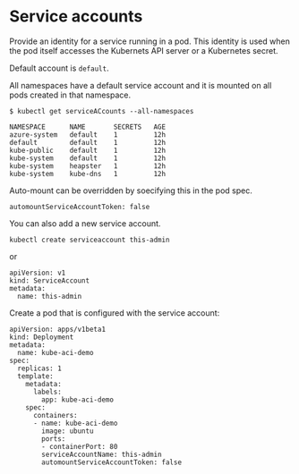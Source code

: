 # Service accounts

Provide an identity for a service running in a pod. This identity is used when the pod itself accesses the Kubernets API server or a Kubernetes secret.

Default account is `default`.

All namespaces have a default service account and it is mounted on all pods created in that namespace.

```
$ kubectl get serviceACcounts --all-namespaces

NAMESPACE      NAME       SECRETS   AGE
azure-system   default    1         12h
default        default    1         12h
kube-public    default    1         12h
kube-system    default    1         12h
kube-system    heapster   1         12h
kube-system    kube-dns   1         12h
```

Auto-mount can be overridden by soecifying this in the pod spec.

```
automountServiceAccountToken: false
```

You can also add a new service account.

```
kubectl create serviceaccount this-admin
```

or

```
apiVersion: v1
kind: ServiceAccount
metadata:
  name: this-admin
```

Create a pod that is configured with the service account:

```
apiVersion: apps/v1beta1
kind: Deployment
metadata:
  name: kube-aci-demo
spec:
  replicas: 1
  template:
    metadata:
      labels:
        app: kube-aci-demo
    spec:
      containers:
      - name: kube-aci-demo
        image: ubuntu
        ports:
        - containerPort: 80
        serviceAccountName: this-admin
        automountServiceAccountToken: false
```